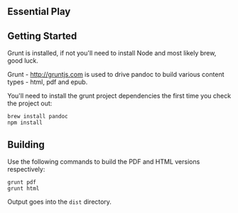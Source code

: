 Essential Play
--------------

Getting Started
---------------

Grunt is installed, if not you'll need to install Node and most likely brew, good luck.

Grunt - http://gruntjs.com is used to drive pandoc to build various content types - html, pdf and epub.

You'll need to install the grunt project dependencies the first time you check the project out:

~~~
brew install pandoc
npm install
~~~

Building
--------

Use the following commands to build the PDF and HTML versions respectively:

~~~
grunt pdf
grunt html
~~~

Output goes into the `dist` directory.
